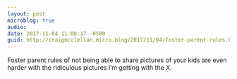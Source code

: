 ```yaml
---
layout: post
microblog: true
audio: 
date: 2017-11-04 11:08:17 -0500
guid: http://craigmcclellan.micro.blog/2017/11/04/foster-parent-rules.html
---
```

Foster parent rules of not being able to share pictures of your kids are even harder with the ridiculous pictures I’m getting with the X.
